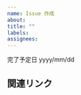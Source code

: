 ```yaml
---
name: Issue 作成
about: 
title: ""
labels: 
assignees: 
---
```


<!-- スプレッドシートに記録するかどうか（ y , n ）: [y] -->

完了予定日 yyyy/mm/dd

## 関連リンク

